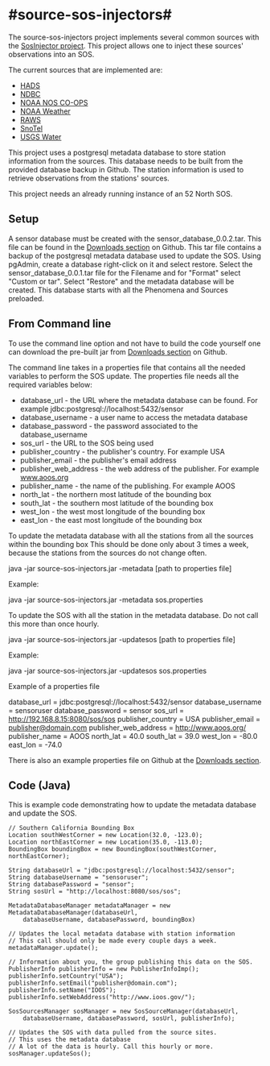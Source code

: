 #source-sos-injectors#
====================
The source-sos-injectors project implements several common sources with the [SosInjector 
project](https://github.com/axiomalaska/sos-injection). This project allows one 
to inject these sources' observations into an SOS. 

The current sources that are implemented are:

* [HADS](http://dipper.nws.noaa.gov/hdsc/pfds/)
* [NDBC](http://www.ndbc.noaa.gov/)
* [NOAA NOS CO-OPS](http://tidesonline.nos.noaa.gov/)
* [NOAA Weather](http://www.nws.noaa.gov/)
* [RAWS](http://www.raws.dri.edu/)
* [SnoTel](http://www.wcc.nrcs.usda.gov/)
* [USGS Water](http://waterdata.usgs.gov/ak/nwis/uv)


This project uses a postgresql metadata database to store station information 
from the sources. This database needs to be built from the provided database 
backup in Github. The station information is used to retrieve observations 
from the stations' sources.

This project needs an already running instance of an 52 North SOS.

Setup 
-----
A sensor database must be created with the sensor_database_0.0.2.tar. This file can be
found in the [Downloads section](https://github.com/axiomalaska/source-sos-injectors/downloads) on Github. This tar file
contains a backup of the postgresql metadata database used to update the SOS. Using
pgAdmin, create a database right-click on it and select restore. Select the 
sensor_database_0.0.1.tar file for the Filename and for "Format" select "Custom or tar". 
Select "Restore" and the metadata database will be created. This database starts with
all the Phenomena and Sources preloaded. 


From Command line
-----------------
To use the command line option and not have to build the code yourself one can download the pre-built jar from 
[Downloads section](https://github.com/axiomalaska/source-sos-injectors/downloads) on Github. 

The command line takes in a properties file that contains all the needed variables to perform the SOS update. 
The properties file needs all the required variables below:
* database_url - the URL where the metadata database can be found. For example jdbc:postgresql://localhost:5432/sensor
* database_username - a user name to access the metadata database
* database_password - the password associated to the database_username
* sos_url - the URL to the SOS being used
* publisher_country - the publisher's country. For example USA
* publisher_email - the publisher's email address
* publisher_web_address - the web address of the publisher. For example www.aoos.org
* publisher_name - the name of the publishing. For example AOOS
* north_lat - the northern most latitude of the bounding box
* south_lat - the southern most latitude of the bounding box
* west_lon - the west most longitude of the bounding box
* east_lon - the east most longitude of the bounding box


To update the metadata database with all the stations from all the sources within the bounding box
This should be done only about 3 times a week, because the stations from the sources do not change often.

java -jar source-sos-injectors.jar -metadata [path to properties file]
	
Example:

java -jar source-sos-injectors.jar -metadata sos.properties
	
To update the SOS with all the station in the metadata database. Do not call this more than once hourly.

java -jar source-sos-injectors.jar -updatesos [path to properties file]

Example:

java -jar source-sos-injectors.jar -updatesos sos.properties

Example of a properties file

database_url = jdbc:postgresql://localhost:5432/sensor
database_username = sensoruser
database_password = sensor
sos_url = http://192.168.8.15:8080/sos/sos
publisher_country = USA
publisher_email = publisher@domain.com
publisher_web_address = http://www.aoos.org/
publisher_name = AOOS
north_lat = 40.0
south_lat = 39.0
west_lon = -80.0
east_lon = -74.0

There is also an example properties file on Github at the [Downloads section](https://github.com/axiomalaska/source-sos-injectors/downloads).

Code (Java)
-----------
This is example code demonstrating how to update the metadata database and update
the SOS. 

    // Southern California Bounding Box
    Location southWestCorner = new Location(32.0, -123.0);
    Location northEastCorner = new Location(35.0, -113.0);
    BoundingBox boundingBox = new BoundingBox(southWestCorner, northEastCorner);
    
    String databaseUrl = "jdbc:postgresql://localhost:5432/sensor";
    String databaseUsername = "sensoruser";
    String databasePassword = "sensor";
    String sosUrl = "http://localhost:8080/sos/sos";
    
    MetadataDatabaseManager metadataManager = new MetadataDatabaseManager(databaseUrl, 
    	databaseUsername, databasePassword, boundingBox)
    
    // Updates the local metadata database with station information
    // This call should only be made every couple days a week. 
    metadataManager.update();
    
    // Information about you, the group publishing this data on the SOS. 
    PublisherInfo publisherInfo = new PublisherInfoImp();
    publisherInfo.setCountry("USA");
    publisherInfo.setEmail("publisher@domain.com");
    publisherInfo.setName("IOOS");
    publisherInfo.setWebAddress("http://www.ioos.gov/");
    
    SosSourcesManager sosManager = new SosSourceManager(databaseUrl, 
    	databaseUsername, databasePassword, sosUrl, publisherInfo);
    	
    // Updates the SOS with data pulled from the source sites. 
    // This uses the metadata database
    // A lot of the data is hourly. Call this hourly or more. 
    sosManager.updateSos();
    
